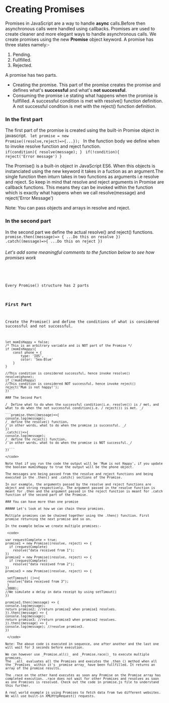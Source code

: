 # Creating Promises

Promises in JavaScript are a way to handle **async** calls.Before then asynchronous calls were handled using callbacks. Promises are used to create cleaner and more elegant ways to handle asynchronous calls.
We create promises using the new **Promise** object keyword. A promise has three states namely:-

1. Pending.
2. Fullfilled.
3. Rejected.

A promise has two parts.

- Creating the promise. This part of the promise creates the promise and defines what's **successful** and what's **not successful**.
- Consuming the promise i.e stating what happens when the promise is fullfilled. A successful condition is met with resolve() function definition. A not successful condition is met with the reject() function definition.

### In the first part

The first part of the promise is created using the built-in Promise object in javascript.
<code> let promise = new Promise((resolve,reject)=>{...}); </code>
In the function body we define when to invoke resolve function and reject function.
<code> if(condition){ resolve(message); }</code>
<code> if(!condition){ reject('Error message') }</code>

The Promise() is a built-in object in JavaScript ES6. When this objects is instanciated using the new keyword it takes in a fuction as an argument.The single function then inturn takes in two functions as arguments i.e resolve and reject. So keep in mind that resolve and reject arguments in Promise are callback functions. This means they can be invoked within the function which is exactly what happens when we call resolve(message) and reject('Error Message')

Note: You can pass objects and arrays in resolve and reject.

### In the second part

In the second part we define the actual resolve() and reject() functions.
<code> promise.then((message)=> { ...Do this on resolve })
.catch((message)=>{ ...Do this on reject })
</code>

###### Let's add some meaningful comments to the function below to see how promises work

<code>

 Every Promise() structure has 2 parts 
### First Part           
 Create the Promise() and define the conditions of what is considered successful and not successful.

```let promise = new Promise( (resolve, reject) => {
let momIsHappy = false; 
/* This is an arbitrary variable and is NOT part of the Promise */
if (momIsHappy){
    const phone = {
        type: 'IOS',
        color: 'Sea-Blue'
    }
}

//This condition is considered successful, hence invoke resolve()
resolve(phone);
if (!mumIsHappy)
//This condition is considered NOT successful, hence invoke reject()
reject('Mum is not happy!');
})```

### The Second Part

/_ Define what to do when the successful condition(i.e. resolve()) is / met, and what to do when the not successful condition(i.e. / reject()) is met. _/

```promise.then((message)=>{
console.log(message);
/_ define the resolve() function,
/ in other words, what to do when the promise is successful. _/
})
.catch(()=>{
console.log(message);
/_ define the reject() function,
/ in other words, what to do when the promise is NOT successful._/

})```

</code>

Note that if you run the code the output will be 'Mum is not Happy', if you update the boolean mumIsHappy to true the output will be the phone object.

The messages are being passed from the resolve and reject functions and being executed in the .then() and .catch() sections of the Promise.

In our example, the arguments passed by the resolve and reject functions are object and string respectively. The argument passed in the resolve function is meant for .then and the argument passed in the reject function is meant for .catch function of the second part of the Promise.

### You can have more than one promise

##### Let's look at how we can chain these promises.

Multiple promises can be chained together using the .then() function. First promise returning the next promise and so on.

In the example below we create multiple promises:-

 <code> 
 
var requestComplete = true;
promise1 = new Promise((resolve, reject) => {
  if (requestComplete)
    resolve("data received from 1");
})
promise2 = new Promise((resolve, reject) => {
  if (requestComplete)
    resolve("data received from 2");
})
promise3 = new Promise((resolve, reject) => {
 
 setTimeout( ()=>{
 resolve("data received from 3");
 }
,3000);
//We simulate a delay in data receipt by using setTimout() 
})

promise1.then((message) => {
console.log(message);
return promise2; //return promise2 when promise1 resolves.
}).then((message) => {
console.log(message);
return promise3; //return promise3 when promise2 resolves.
}).then((message) => {
console.log(message); //resolve promise3.
})

 </code>

Note: The above code is executed in sequence, one after another and the last one will wait for 3 seconds before execution.

We can however use _Promise.all()_ and _Promise.race()_ to execute multiple promises.
The _.all_ evaluates all the Promises and executes the .then () method when all the _Promises_ within it's _promise array_ have been fullfilled. It returns an array of the promise results.

The .race on the other hand executes as soon any Promise on the Promise array has completed execution. .race does not wait for other Promises and resolves as soon as one Promises is resolved. Check out the code in promise.js file to understand this further.

A real world example is using Promises to fetch data from two different websites. We will use built-in XMLHttpRequest() requests.
